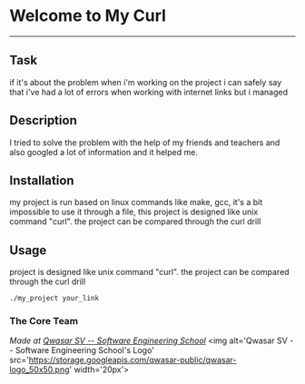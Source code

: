 # Welcome to My Curl
***

## Task
if it's about the problem when i'm working on the project i can safely say that 
i've had a lot of errors when working with internet links but i managed

## Description
I tried to solve the problem with the help of my friends and teachers and also googled a lot of information and it helped me.

## Installation
my project is run based on linux commands like make, gcc, it's a bit impossible to use it through a file,
 this project is designed like unix command "curl". the project can be compared through the curl drill

## Usage
project is designed like unix command "curl". the project can be compared through the curl drill
```
./my_project your_link
```

### The Core Team


<span><i>Made at <a href='https://qwasar.io'>Qwasar SV -- Software Engineering School</a></i></span>
<span><img alt='Qwasar SV -- Software Engineering School's Logo' src='https://storage.googleapis.com/qwasar-public/qwasar-logo_50x50.png' width='20px'></span>
